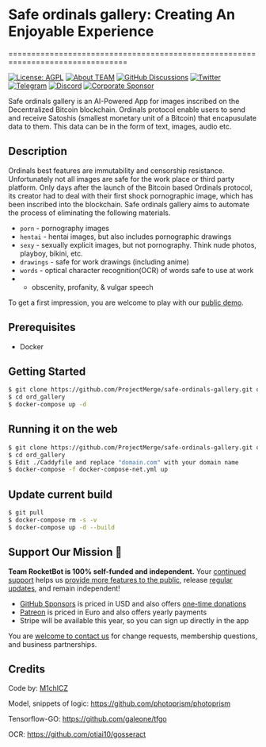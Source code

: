 # Safe ordinals gallery: Creating An Enjoyable Experience
================================================================================

[![License: AGPL](https://img.shields.io/badge/license-AGPL-blue.svg)](https://)
[![About TEAM](https://img.shields.io/badge/wiki-the%20team-4aa087.svg)](https://github.com/ProjectMerge/safe-ordinals-gallery/wiki/)
[![GitHub Discussions](https://img.shields.io/badge/ask-%20on%20github-4d6a91.svg)](https://github.com/ProjectMerge/safe-ordinals-gallery/discussions)
[![Twitter](https://img.shields.io/badge/follow%20on%20Twitter-@rocketbotpro-00acee.svg)](https://twitter.com/rocketbotpro)
[![Telegram](https://img.shields.io/badge/Join%20Telegram-ProjectMerge-00acee.svg)](https://t.me/ProjectMergeCommunity)
[![Discord](https://img.shields.io/badge/Join%20Discord-RocketBot-00acee.svg)](https://discord.gg/eA2JcKB6zC)
[![Corporate Sponsor](https://img.shields.io/badge/backed-by%20MergeBCDG%20USA%20LLC-4aa087.svg)](https://mergebcdg.com/)

Safe ordinals gallery is an AI-Powered App for images inscribed on the Decentralized Bitcoin blockchain. Ordinals protocol enable users to send and receive Satoshis (smallest monetary unit of a Bitcoin) that encapusulate data to them. This data can be in the form of text, images, audio etc.  

## Description

Ordinals best features are immutability and censorship resistance. Unfortunately not all images are safe for the work place or third party platform. Only days after the launch of the Bitcoin based Ordinals protocol, its creator had to deal with their first shock pornographic image, which has been inscribed into the blockchain. Safe ordinals gallery aims to automate the process of eliminating the following materials. 
- `porn` - pornography images
- `hentai` - hentai images, but also includes pornographic drawings
- `sexy` - sexually explicit images, but not pornography. Think nude photos, playboy, bikini, etc.
- `drawings` - safe for work drawings (including anime)
- `words` - optical character recognition(OCR) of words safe to use at work
- - obscenity, profanity, & vulgar speech

To get a first impression, you are welcome to play with our [public demo](https://).

## Prerequisites

- Docker

## Getting Started ##

```bash
$ git clone https://github.com/ProjectMerge/safe-ordinals-gallery.git ord_gallery
$ cd ord_gallery
$ docker-compose up -d
```

## Running it on the web ##

```bash
$ git clone https://github.com/ProjectMerge/safe-ordinals-gallery.git ord_gallery
$ cd ord_gallery
$ Edit ./Caddyfile and replace "domain.com" with your domain name
$ docker-compose -f docker-compose-net.yml up
```

## Update current build
```bash
$ git pull
$ docker-compose rm -s -v
$ docker-compose up -d --build
```

## Support Our Mission 💎 ##

**Team RocketBot is 100% self-funded and independent.** Your [continued support](https://) helps us [provide more features to the public](https://), release [regular updates](https://), and remain independent!

- [GitHub Sponsors](https://) is priced in USD and also offers [one-time donations](https://link.photoprism.app/donate)
- [Patreon](https://) is priced in Euro and also offers yearly payments
- Stripe will be available this year, so you can sign up directly in the app

You are [welcome to contact us](https://) for change requests, membership questions, and business partnerships.


## Credits

Code by: [M1chlCZ](https://github.com/M1chlCZ)

Model, snippets of logic: https://github.com/photoprism/photoprism

Tensorflow-GO: https://github.com/galeone/tfgo

OCR: https://github.com/otiai10/gosseract
